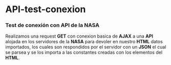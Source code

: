 # API-test-conexion

### Test de conexión con API de la NASA

Realizamos una request **GET** con conexion basica de **AJAX** a una **API** alojada en los servidores de la **NASA** para devoler en nuestro **HTML** datos importados, los cuales son respondidos por el servidor con un **JSON** el cual se parsea y se los importa a las constantes creadas con los elementos del **HTML**.
